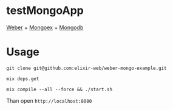 testMongoApp
=============

[Weber]() + [Mongoex](https://github.com/mururu/mongoex) + [Mongodb](http://www.mongodb.org/)

Usage
=============

```
git clone git@github.com:elixir-web/weber-mongo-example.git

mix deps.get

mix compile --all --force && ./start.sh
```

Than open `http://localhost:8080`